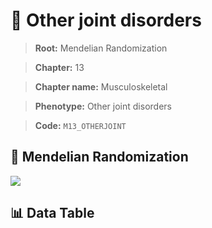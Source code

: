 # 🧪 Other joint disorders

> **Root:** Mendelian Randomization

> **Chapter:** 13  

> **Chapter name:** Musculoskeletal

> **Phenotype:** Other joint disorders  

> **Code:** `M13_OTHERJOINT`

## 🧬 Mendelian Randomization  

<img src="/MR/Figures/Forward/M13_OTHERJOINT.png"/>

## 📊 Data Table

<CsvTableMRF src="/public/MR/Data/Forward/M13_OTHERJOINT.csv"/>
